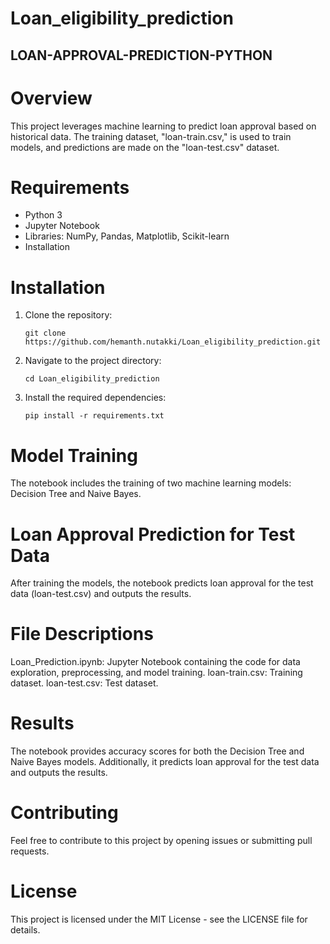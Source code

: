 # Loan_eligibility_prediction
## LOAN-APPROVAL-PREDICTION-PYTHON


# Overview

This project leverages machine learning to predict loan approval based on historical data. The training dataset, "loan-train.csv," is used to train models, and predictions are made on the "loan-test.csv" dataset.

# Requirements
- Python 3
- Jupyter Notebook
- Libraries: NumPy, Pandas, Matplotlib, Scikit-learn
- Installation

# Installation
1. Clone the repository:

   ```
   git clone https://github.com/hemanth.nutakki/Loan_eligibility_prediction.git
   ```
2. Navigate to the project directory:

   ```
   cd Loan_eligibility_prediction
   ```
3. Install the required dependencies:

   ```
   pip install -r requirements.txt
   ```
# Model Training
The notebook includes the training of two machine learning models: Decision Tree and Naive Bayes.

# Loan Approval Prediction for Test Data
After training the models, the notebook predicts loan approval for the test data (loan-test.csv) and outputs the results.

# File Descriptions
Loan_Prediction.ipynb: Jupyter Notebook containing the code for data exploration, preprocessing, and model training.
loan-train.csv: Training dataset.
loan-test.csv: Test dataset.
# Results
The notebook provides accuracy scores for both the Decision Tree and Naive Bayes models. Additionally, it predicts loan approval for the test data and outputs the results.

# Contributing
Feel free to contribute to this project by opening issues or submitting pull requests.

# License
This project is licensed under the MIT License - see the LICENSE file for details.
